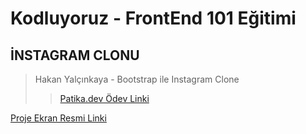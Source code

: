 # Kodluyoruz - FrontEnd 101 Eğitimi

## İNSTAGRAM CLONU

> Hakan Yalçınkaya - Bootstrap ile Instagram Clone
>
> > [Patika.dev Ödev Linki](https://app.patika.dev/courses/bootstrap/odev2)

[Proje Ekran Resmi Linki](https://github.com/alkameozsoy/instagram/blob/main/ekran_resmi.png)

